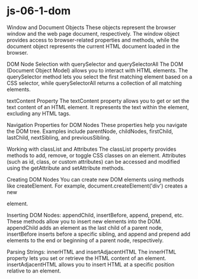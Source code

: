 # js-06-1-dom

Window and Document Objects
These objects represent the browser window and the web page document, respectively. The window object provides access to browser-related properties and methods, while the document object represents the current HTML document loaded in the browser.

DOM Node Selection with querySelector and querySelectorAll
The DOM (Document Object Model) allows you to interact with HTML elements. The querySelector method lets you select the first matching element based on a CSS selector, while querySelectorAll returns a collection of all matching elements.

textContent Property
The textContent property allows you to get or set the text content of an HTML element. It represents the text within the element, excluding any HTML tags.

Navigation Properties for DOM Nodes
These properties help you navigate the DOM tree. Examples include parentNode, childNodes, firstChild, lastChild, nextSibling, and previousSibling.

Working with classList and Attributes
The classList property provides methods to add, remove, or toggle CSS classes on an element. Attributes (such as id, class, or custom attributes) can be accessed and modified using the getAttribute and setAttribute methods.

Creating DOM Nodes
You can create new DOM elements using methods like createElement. For example, document.createElement('div') creates a new <div> element.

Inserting DOM Nodes: appendChild, insertBefore, append, prepend, etc.
These methods allow you to insert new elements into the DOM. appendChild adds an element as the last child of a parent node, insertBefore inserts before a specific sibling, and append and prepend add elements to the end or beginning of a parent node, respectively.

Parsing Strings: innerHTML and insertAdjacentHTML
The innerHTML property lets you set or retrieve the HTML content of an element. insertAdjacentHTML allows you to insert HTML at a specific position relative to an element.
